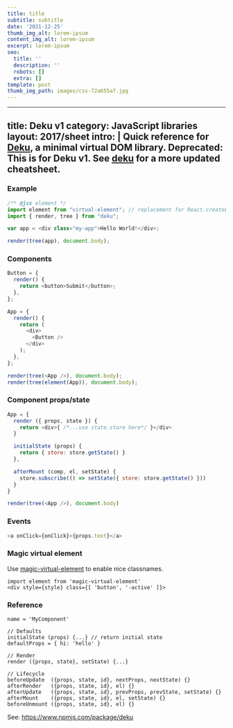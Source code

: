 ```yaml
---
title: title
subtitle: subtitle
date: '2021-12-25'
thumb_img_alt: lorem-ipsum
content_img_alt: lorem-ipsum
excerpt: lorem-ipsum
seo:
  title: ''
  description: ''
  robots: []
  extra: []
template: post
thumb_img_path: images/css-72a655a7.jpg
---
```

---
title: Deku v1
category: JavaScript libraries
layout: 2017/sheet
intro: |
  Quick reference for [Deku](https://www.npmjs.com/package/deku), a minimal virtual DOM library. **Deprecated:** This is for Deku v1. See [deku](./deku) for a more updated cheatsheet.
---

### Example

```js
/** @jsx element */
import element from "virtual-element"; // replacement for React.createElement
import { render, tree } from "deku";

var app = <div class="my-app">Hello World!</div>;

render(tree(app), document.body);
```

### Components

```js
Button = {
  render() {
    return <button>Submit</button>;
  },
};

App = {
  render() {
    return (
      <div>
        <Button />
      </div>
    );
  },
};

render(tree(<App />), document.body);
render(tree(element(App)), document.body);
```

### Component props/state

```js
App = {
  render ({ props, state }) {
    return <div>{ /*...use state.store here*/ }</div>
  }

  initialState (props) {
    return { store: store.getState() }
  },

  afterMount (comp, el, setState) {
    store.subscribe(() => setState({ store: store.getState() }))
  }
}

render(tree(<App />), document.body)
```

### Events

```js
<a onClick={onClick}>{props.text}</a>
```

### Magic virtual element

Use [magic-virtual-element](https://github.com/dekujs/magic-virtual-element) to enable nice classnames.

```
import element from 'magic-virtual-element'
<div style={style} class={[ 'button', '-active' ]}>
```

### Reference

```
name = 'MyComponent'

// Defaults
initialState (props) {...} // return initial state
defaultProps = { hi: 'hello' }

// Render
render ({props, state}, setState) {...}

// Lifecycle
beforeUpdate  ({props, state, id}, nextProps, nextState) {}
afterRender   ({props, state, id}, el) {}
afterUpdate   ({props, state, id}, prevProps, prevState, setState) {}
afterMount    ({props, state, id}, el, setState) {}
beforeUnmount ({props, state, id}, el) {}
```

See: <https://www.npmjs.com/package/deku>
